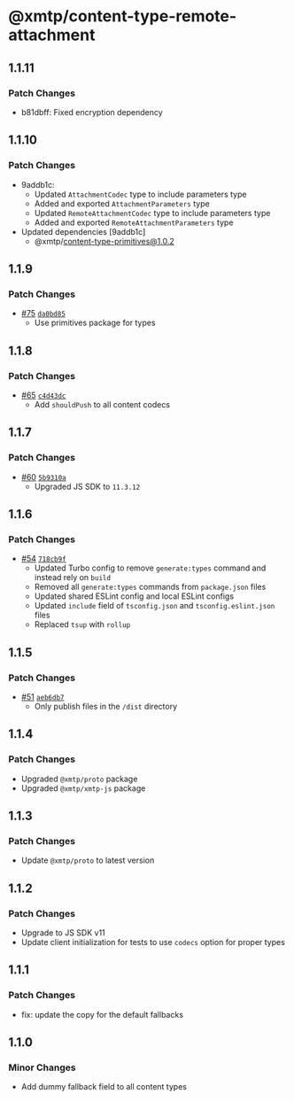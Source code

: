 # @xmtp/content-type-remote-attachment

## 1.1.11

### Patch Changes

- b81dbff: Fixed encryption dependency

## 1.1.10

### Patch Changes

- 9addb1c:
  - Updated `AttachmentCodec` type to include parameters type
  - Added and exported `AttachmentParameters` type
  - Updated `RemoteAttachmentCodec` type to include parameters type
  - Added and exported `RemoteAttachmentParameters` type
- Updated dependencies [9addb1c]
  - @xmtp/content-type-primitives@1.0.2

## 1.1.9

### Patch Changes

- [#75](https://github.com/xmtp/xmtp-js-content-types/pull/75) [`da0bd85`](https://github.com/xmtp/xmtp-js-content-types/commit/da0bd8578d5f5032b221e25f02e8492b27929d6c)
  - Use primitives package for types

## 1.1.8

### Patch Changes

- [#65](https://github.com/xmtp/xmtp-js-content-types/pull/65) [`c4d43dc`](https://github.com/xmtp/xmtp-js-content-types/commit/c4d43dc948231de5c7f730e06f0931076de0673b)
  - Add `shouldPush` to all content codecs

## 1.1.7

### Patch Changes

- [#60](https://github.com/xmtp/xmtp-js-content-types/pull/60) [`5b9310a`](https://github.com/xmtp/xmtp-js-content-types/commit/5b9310ac89fd23e5cfd74903894073b6ef8af7c3)
  - Upgraded JS SDK to `11.3.12`

## 1.1.6

### Patch Changes

- [#54](https://github.com/xmtp/xmtp-js-content-types/pull/54) [`718cb9f`](https://github.com/xmtp/xmtp-js-content-types/commit/718cb9fec51f74bf2402f3f22160687cae35dda8)
  - Updated Turbo config to remove `generate:types` command and instead rely on `build`
  - Removed all `generate:types` commands from `package.json` files
  - Updated shared ESLint config and local ESLint configs
  - Updated `include` field of `tsconfig.json` and `tsconfig.eslint.json` files
  - Replaced `tsup` with `rollup`

## 1.1.5

### Patch Changes

- [#51](https://github.com/xmtp/xmtp-js-content-types/pull/51) [`aeb6db7`](https://github.com/xmtp/xmtp-js-content-types/commit/aeb6db73a63409a33c7d3d3431e33682b0ce4c4d)
  - Only publish files in the `/dist` directory

## 1.1.4

### Patch Changes

- Upgraded `@xmtp/proto` package
- Upgraded `@xmtp/xmtp-js` package

## 1.1.3

### Patch Changes

- Update `@xmtp/proto` to latest version

## 1.1.2

### Patch Changes

- Upgrade to JS SDK v11
- Update client initialization for tests to use `codecs` option for proper types

## 1.1.1

### Patch Changes

- fix: update the copy for the default fallbacks

## 1.1.0

### Minor Changes

- Add dummy fallback field to all content types

